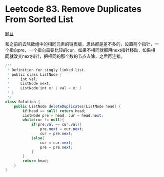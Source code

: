 # Leetcode 83. Remove Duplicates From Sorted List

[题目](https://leetcode.com/problems/remove-duplicates-from-sorted-list)

和之前的去除数组中的相同元素的链表版，思路都是差不多的，设置两个指针，一个指向pre，一个指向需要比较的cur。如果不相同就都用next指针移动，如果相同就改变next指针，把相同的那个数的节点去除，之后再连接。

```java
/**
 * Definition for singly-linked list.
 * public class ListNode {
 *     int val;
 *     ListNode next;
 *     ListNode(int x) { val = x; }
 * }
 */
class Solution {
    public ListNode deleteDuplicates(ListNode head) {
        if(head == null) return head;
        ListNode pre = head, cur = head.next;
        while(cur != null){
            if(pre.val == cur.val){
                pre.next = cur.next;
                cur = pre.next;
            }else{
                cur = cur.next;
                pre = pre.next;
            }
        }
        return head;
    }
}
```

